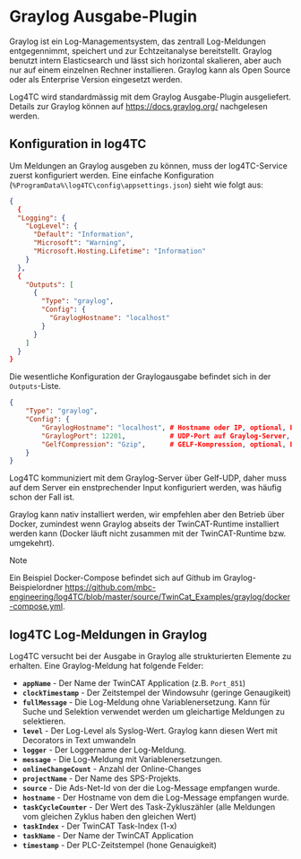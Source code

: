 # Graylog Ausgabe-Plugin

Graylog ist ein Log-Managementsystem, das zentrall Log-Meldungen entgegennimmt, speichert und zur Echtzeitanalyse bereitstellt. Graylog benutzt intern Elasticsearch und lässt sich horizontal skalieren, aber auch nur auf einem einzelnen Rechner installieren. Graylog kann als Open Source oder als Enterprise Version eingesetzt werden.

Log4TC wird standardmässig mit dem Graylog Ausgabe-Plugin ausgeliefert. Details zur Graylog können auf https://docs.graylog.org/ nachgelesen werden.

## Konfiguration in log4TC

Um Meldungen an Graylog ausgeben zu können, muss der log4TC-Service zuerst konfiguriert werden. Eine einfache Konfiguration (`%ProgramData%\log4TC\config\appsettings.json`) sieht wie folgt aus:

```json
{
  {
  "Logging": {
    "LogLevel": {
      "Default": "Information",
      "Microsoft": "Warning",
      "Microsoft.Hosting.Lifetime": "Information"
    }
  },
  {
    "Outputs": [
      {
        "Type": "graylog",
        "Config": {
          "GraylogHostname": "localhost"
        }
      }
    ]
  }
}
```

Die wesentliche Konfiguration der Graylogausgabe befindet sich in der `Outputs`-Liste.

```json
{
    "Type": "graylog",
    "Config": {
        "GraylogHostname": "localhost", # Hostname oder IP, optional, Default "localhost"
        "GraylogPort": 12201,           # UDP-Port auf Graylog-Server, optional, Default 12201
        "GelfCompression": "Gzip",      # GELF-Kompression, optional, Default gzip. Alternativen: "None"
    }
}
```

Log4TC kommuniziert mit dem Graylog-Server über Gelf-UDP, daher muss auf dem Server ein enstprechender Input konfiguriert werden, was häufig schon der Fall ist.

Graylog kann nativ installiert werden, wir empfehlen aber den Betrieb über Docker, zumindest wenn Graylog abseits der TwinCAT-Runtime installiert werden kann (Docker läuft nicht zusammen mit der TwinCAT-Runtime bzw. umgekehrt). 

> [!NOTE]
> Ein Beispiel Docker-Compose befindet sich auf Github im Graylog-Beispielordner https://github.com/mbc-engineering/log4TC/blob/master/source/TwinCat_Examples/graylog/docker-compose.yml.

## log4TC Log-Meldungen in Graylog

Log4TC versucht bei der Ausgabe in Graylog alle strukturierten Elemente zu erhalten. Eine Graylog-Meldung hat folgende Felder:

* **`appName`** - Der Name der TwinCAT Application (z.B. `Port_851`)
* **`clockTimestamp`** - Der Zeitstempel der Windowsuhr (geringe Genaugikeit)
* **`fullMessage`** - Die Log-Meldung ohne Variablenersetzung. Kann für Suche und Selektion verwendet werden um gleichartige Meldungen zu selektieren.
* **`level`** - Der Log-Level als Syslog-Wert. Graylog kann diesen Wert mit Decorators in Text umwandeln
* **`logger`** - Der Loggername der Log-Meldung.
* **`message`** - Die Log-Meldung mit Variablenersetzungen.
* **`onlineChangeCount`** - Anzahl der Online-Changes
* **`projectName`** - Der Name des SPS-Projekts.
* **`source`** - Die Ads-Net-Id von der die Log-Message empfangen wurde.
* **`hostname`** - Der Hostname von dem die Log-Message empfangen wurde.
* **`taskCycleCounter`** - Der Wert des Task-Zykluszähler (alle Meldungen vom gleichen Zyklus haben den gleichen Wert)
* **`taskIndex`** - Der TwinCAT Task-Index (1-x)
* **`taskName`** - Der Name der TwinCAT Application
* **`timestamp`** - Der PLC-Zeitstempel (hone Genauigkeit)
